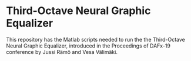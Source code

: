 # Third-Octave Neural Graphic Equalizer
This repository has the Matlab scripts needed to run the the Third-Octave Neural Graphic Equalizer, introduced in the Proceedings of DAFx-19 conference by Jussi Rämö and Vesa Välimäki.
